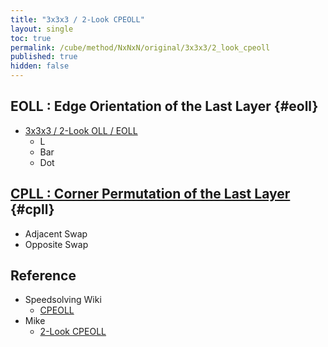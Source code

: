 ```yaml
---
title: "3x3x3 / 2-Look CPEOLL"
layout: single
toc: true
permalink: /cube/method/NxNxN/original/3x3x3/2_look_cpeoll
published: true
hidden: false
---
```


<head>
  <base target="_blank">
</head>



## EOLL : Edge Orientation of the Last Layer {#eoll}

- [3x3x3 / 2-Look OLL / EOLL](/cube/method/NxNxN/original/3x3x3/2_look_oll/eoll)
  - L
  - Bar
  - Dot



## [CPLL : Corner Permutation of the Last Layer](/cube/method/NxNxN/original/3x3x3/2_look_cpeoll/cpll) {#cpll}

- Adjacent Swap
- Opposite Swap



## Reference

- Speedsolving Wiki
  - [CPEOLL](https://www.speedsolving.com/wiki/index.php/CPEOLL)
- Mike
  - [2-Look CPEOLL](https://logiqx.github.io/cubing-algs/html/2lcpeoll.html)
